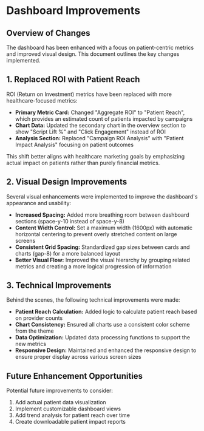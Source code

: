 # Dashboard Improvements

## Overview of Changes

The dashboard has been enhanced with a focus on patient-centric metrics and improved visual design. This document outlines the key changes implemented.

## 1. Replaced ROI with Patient Reach

ROI (Return on Investment) metrics have been replaced with more healthcare-focused metrics:

- **Primary Metric Card:** Changed "Aggregate ROI" to "Patient Reach", which provides an estimated count of patients impacted by campaigns
- **Chart Data:** Updated the secondary chart in the overview section to show "Script Lift %" and "Click Engagement" instead of ROI
- **Analysis Section:** Replaced "Campaign ROI Analysis" with "Patient Impact Analysis" focusing on patient outcomes

This shift better aligns with healthcare marketing goals by emphasizing actual impact on patients rather than purely financial metrics.

## 2. Visual Design Improvements

Several visual enhancements were implemented to improve the dashboard's appearance and usability:

- **Increased Spacing:** Added more breathing room between dashboard sections (space-y-10 instead of space-y-8)
- **Content Width Control:** Set a maximum width (1600px) with automatic horizontal centering to prevent overly stretched content on large screens
- **Consistent Grid Spacing:** Standardized gap sizes between cards and charts (gap-8) for a more balanced layout
- **Better Visual Flow:** Improved the visual hierarchy by grouping related metrics and creating a more logical progression of information

## 3. Technical Improvements

Behind the scenes, the following technical improvements were made:

- **Patient Reach Calculation:** Added logic to calculate patient reach based on provider counts
- **Chart Consistency:** Ensured all charts use a consistent color scheme from the theme
- **Data Optimization:** Updated data processing functions to support the new metrics
- **Responsive Design:** Maintained and enhanced the responsive design to ensure proper display across various screen sizes

## Future Enhancement Opportunities

Potential future improvements to consider:

1. Add actual patient data visualization
2. Implement customizable dashboard views
3. Add trend analysis for patient reach over time
4. Create downloadable patient impact reports

